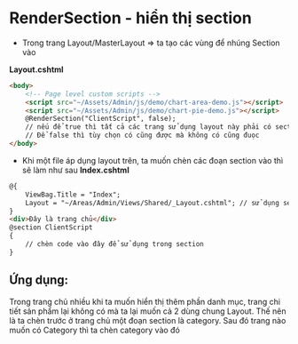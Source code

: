 # RenderSection - hiển thị section
- Trong trang Layout/MasterLayout => ta tạo các vùng để nhúng Section vào

__Layout.cshtml__
```html
<body>
    <!-- Page level custom scripts -->
    <script src="~/Assets/Admin/js/demo/chart-area-demo.js"></script>
    <script src="~/Assets/Admin/js/demo/chart-pie-demo.js"></script>
    @RenderSection("ClientScript", false); 
    // nếu để true thì tất cả các trang sử dụng layout này phải có section này. Nếu không có thì nó sẽ báo lỗi
    // Để false thì tùy chọn có cũng được mà không có cũng đuọc
</body>
```
- Khi một file áp dụng layout trên, ta muốn chèn các đoạn section vào thì sẽ làm như sau
__Index.cshtml__
```html
@{
    ViewBag.Title = "Index";
    Layout = "~/Areas/Admin/Views/Shared/_Layout.cshtml"; // sử dụng section
}
<div>Đây là trang chủ</div>
@section ClientScript 
{
    // chèn code vào đây để sử dụng trong section
}
```

## Ứng dụng: 
Trong trang chủ nhiều khi ta muốn hiển thị thêm phần danh mục, trang chi tiết sản phẩm lại không có mà ta lại muốn cả 2 dùng chung Layout. Thế nên là ta chèn trước ở trang chủ một đoạn section là category. Sau đó trang nào muốn có Category thì ta chèn category vào đó